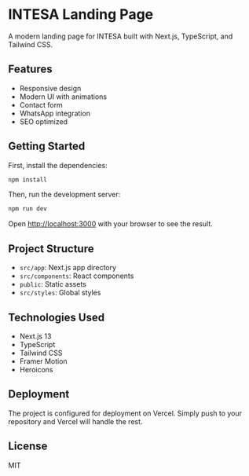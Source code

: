 # INTESA Landing Page

A modern landing page for INTESA built with Next.js, TypeScript, and Tailwind CSS.

## Features

- Responsive design
- Modern UI with animations
- Contact form
- WhatsApp integration
- SEO optimized

## Getting Started

First, install the dependencies:

```bash
npm install
```

Then, run the development server:

```bash
npm run dev
```

Open [http://localhost:3000](http://localhost:3000) with your browser to see the result.

## Project Structure

- `src/app`: Next.js app directory
- `src/components`: React components
- `public`: Static assets
- `src/styles`: Global styles

## Technologies Used

- Next.js 13
- TypeScript
- Tailwind CSS
- Framer Motion
- Heroicons

## Deployment

The project is configured for deployment on Vercel. Simply push to your repository and Vercel will handle the rest.

## License

MIT
